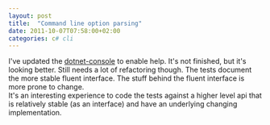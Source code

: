 ```yaml
---
layout: post
title:  "Command line option parsing"
date: 2011-10-07T07:58:00+02:00
categories: c# cli
---
```


I've updated the <a href="https://github.com/wallymathieu/isop">dotnet-console</a> to enable help. It's not finished, but it's looking better. Still needs a lot of refactoring though. The tests document the more stable fluent interface. The stuff behind the fluent interface is more prone to change.<br>
It's an interesting experience to code the tests against a higher level api that is relatively stable (as an interface) and have an underlying changing implementation.
<div style="clear: both;"></div>